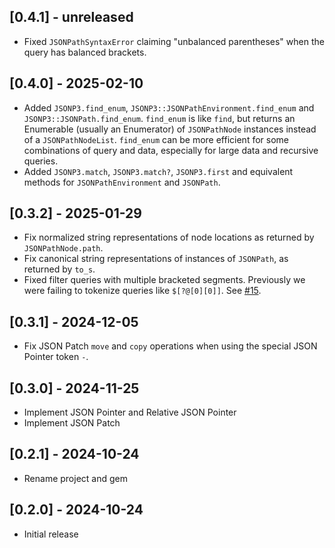 ## [0.4.1] - unreleased

- Fixed `JSONPathSyntaxError` claiming "unbalanced parentheses" when the query has balanced brackets.

## [0.4.0] - 2025-02-10

- Added `JSONP3.find_enum`, `JSONP3::JSONPathEnvironment.find_enum` and `JSONP3::JSONPath.find_enum`. `find_enum` is like `find`, but returns an Enumerable (usually an Enumerator) of `JSONPathNode` instances instead of a `JSONPathNodeList`. `find_enum` can be more efficient for some combinations of query and data, especially for large data and recursive queries.
- Added `JSONP3.match`, `JSONP3.match?`, `JSONP3.first` and equivalent methods for `JSONPathEnvironment` and `JSONPath`.

## [0.3.2] - 2025-01-29

- Fix normalized string representations of node locations as returned by `JSONPathNode.path`.
- Fix canonical string representations of instances of `JSONPath`, as returned by `to_s`.
- Fixed filter queries with multiple bracketed segments. Previously we were failing to tokenize queries like `$[?@[0][0]]`. See [#15](https://github.com/jg-rp/ruby-json-p3/issues/15).

## [0.3.1] - 2024-12-05

- Fix JSON Patch `move` and `copy` operations when using the special JSON Pointer token `-`.

## [0.3.0] - 2024-11-25

- Implement JSON Pointer and Relative JSON Pointer
- Implement JSON Patch

## [0.2.1] - 2024-10-24

- Rename project and gem

## [0.2.0] - 2024-10-24

- Initial release

